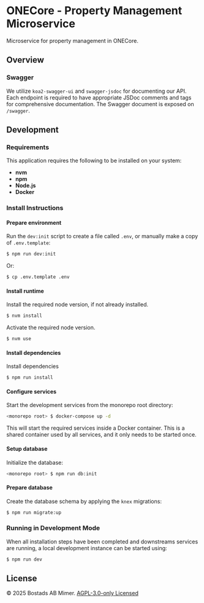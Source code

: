 # ONECore - Property Management Microservice

Microservice for property management in ONECore.

## Overview

### Swagger

We utilize `koa2-swagger-ui` and `swagger-jsdoc` for documenting our API. Each endpoint is required to have appropriate
JSDoc comments and tags for comprehensive documentation. The Swagger document is exposed on `/swagger`.

## Development

### Requirements

This application requires the following to be installed on your system:

- **nvm**
- **npm**
- **Node.js**
- **Docker**

### Install Instructions

#### Prepare environment

Run the `dev:init` script to create a file called `.env`, or manually make a copy of `.env.template`:

```sh
$ npm run dev:init
```

Or:

```sh
$ cp .env.template .env
```

#### Install runtime

Install the required node version, if not already installed.

```sh
$ nvm install
```

Activate the required node version.

```sh
$ nvm use
```

#### Install dependencies

Install dependencies

```sh
$ npm run install
```

#### Configure services

Start the development services from the monorepo root directory:

```sh
<monorepo root> $ docker-compose up -d
```

This will start the required services inside a Docker container. This is a shared container used by all services, and it only needs to be started once.

#### Setup database

Initialize the database:

```sh
<monorepo root> $ npm run db:init
```

#### Prepare database

Create the database schema by applying the `knex` migrations:

```sh
$ npm run migrate:up
```

### Running in Development Mode

When all installation steps have been completed and downstreams services are running, a local development instance can be started using:

```sh
$ npm run dev
```

## License

© 2025 Bostads AB Mimer. [AGPL-3.0-only Licensed](./LICENSE)
